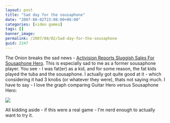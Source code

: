```yaml
---
layout: post
title: "Sad day for the sousaphone"
date: "2007-08-02T23:08:00+06:00"
categories: [video games]
tags: []
banner_image: 
permalink: /2007/08/02/Sad-day-for-the-sousaphone
guid: 2247
---
```


The Onion breaks the sad news - <a href="http://www.theonion.com/content/news/activision_reports_sluggish_sales">Activision Reports Sluggish Sales For Sousaphone Hero</a>. This is especially sad to me as a former sousaphone player. You see - I was fat(er) as a kid, and for some reason, the fat kids played the tuba and the sousaphone. I actually got quite good at it - which considering it had 3 knobs (or whatever they were), thats not saying much. I have to say - I love the graph comparing Guitar Hero versus Sousaphone Hero:


<img src="https://static.raymondcamden.com/images/Guitar-Hero-vs-Sousaphone-H_0.jpg">

All kidding aside - if this were a real game - I'm nerd enough to actually want to try it.